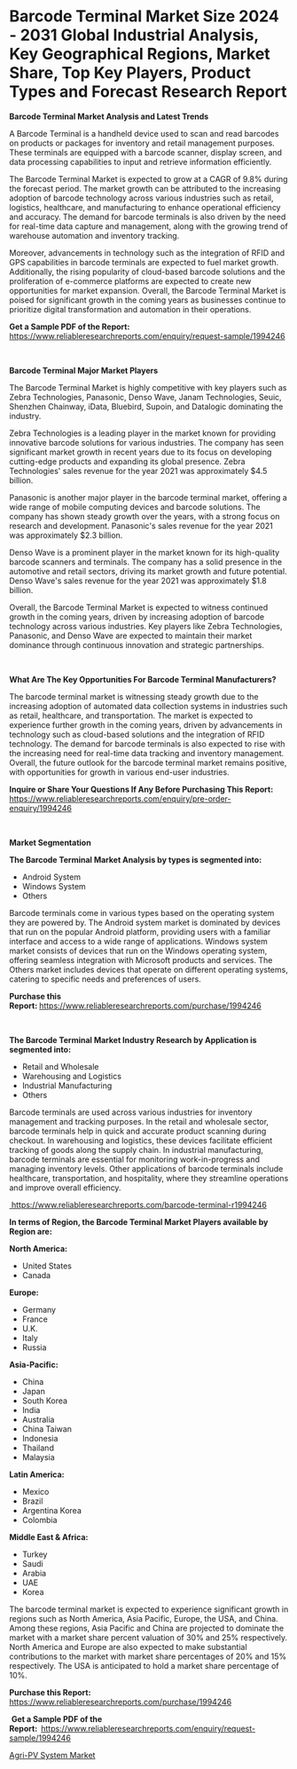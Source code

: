 <p><h1>Barcode Terminal Market Size 2024 - 2031 Global Industrial Analysis, Key Geographical Regions, Market Share, Top Key Players, Product Types and Forecast Research Report</h1></p><p><strong>Barcode Terminal Market Analysis and Latest Trends</strong></p>
<p><p>A Barcode Terminal is a handheld device used to scan and read barcodes on products or packages for inventory and retail management purposes. These terminals are equipped with a barcode scanner, display screen, and data processing capabilities to input and retrieve information efficiently.</p><p>The Barcode Terminal Market is expected to grow at a CAGR of 9.8% during the forecast period. The market growth can be attributed to the increasing adoption of barcode technology across various industries such as retail, logistics, healthcare, and manufacturing to enhance operational efficiency and accuracy. The demand for barcode terminals is also driven by the need for real-time data capture and management, along with the growing trend of warehouse automation and inventory tracking.</p><p>Moreover, advancements in technology such as the integration of RFID and GPS capabilities in barcode terminals are expected to fuel market growth. Additionally, the rising popularity of cloud-based barcode solutions and the proliferation of e-commerce platforms are expected to create new opportunities for market expansion. Overall, the Barcode Terminal Market is poised for significant growth in the coming years as businesses continue to prioritize digital transformation and automation in their operations.</p></p>
<p><strong>Get a Sample PDF of the Report:&nbsp;</strong> <a href="https://www.reliableresearchreports.com/enquiry/request-sample/1994246">https://www.reliableresearchreports.com/enquiry/request-sample/1994246</a></p>
<p>&nbsp;</p>
<p><strong>Barcode Terminal Major Market Players</strong></p>
<p><p>The Barcode Terminal Market is highly competitive with key players such as Zebra Technologies, Panasonic, Denso Wave, Janam Technologies, Seuic, Shenzhen Chainway, iData, Bluebird, Supoin, and Datalogic dominating the industry. </p><p>Zebra Technologies is a leading player in the market known for providing innovative barcode solutions for various industries. The company has seen significant market growth in recent years due to its focus on developing cutting-edge products and expanding its global presence. Zebra Technologies' sales revenue for the year 2021 was approximately $4.5 billion.</p><p>Panasonic is another major player in the barcode terminal market, offering a wide range of mobile computing devices and barcode solutions. The company has shown steady growth over the years, with a strong focus on research and development. Panasonic's sales revenue for the year 2021 was approximately $2.3 billion.</p><p>Denso Wave is a prominent player in the market known for its high-quality barcode scanners and terminals. The company has a solid presence in the automotive and retail sectors, driving its market growth and future potential. Denso Wave's sales revenue for the year 2021 was approximately $1.8 billion.</p><p>Overall, the Barcode Terminal Market is expected to witness continued growth in the coming years, driven by increasing adoption of barcode technology across various industries. Key players like Zebra Technologies, Panasonic, and Denso Wave are expected to maintain their market dominance through continuous innovation and strategic partnerships.</p></p>
<p>&nbsp;</p>
<p><strong>What Are The Key Opportunities For Barcode Terminal Manufacturers?</strong></p>
<p><p>The barcode terminal market is witnessing steady growth due to the increasing adoption of automated data collection systems in industries such as retail, healthcare, and transportation. The market is expected to experience further growth in the coming years, driven by advancements in technology such as cloud-based solutions and the integration of RFID technology. The demand for barcode terminals is also expected to rise with the increasing need for real-time data tracking and inventory management. Overall, the future outlook for the barcode terminal market remains positive, with opportunities for growth in various end-user industries.</p></p>
<p><strong>Inquire or Share Your Questions If Any Before Purchasing This Report:</strong> <a href="https://www.reliableresearchreports.com/enquiry/pre-order-enquiry/1994246">https://www.reliableresearchreports.com/enquiry/pre-order-enquiry/1994246</a></p>
<p>&nbsp;</p>
<p><strong>Market Segmentation</strong></p>
<p><strong>The Barcode Terminal Market Analysis by types is segmented into:</strong></p>
<p><ul><li>Android System</li><li>Windows System</li><li>Others</li></ul></p>
<p><p>Barcode terminals come in various types based on the operating system they are powered by. The Android system market is dominated by devices that run on the popular Android platform, providing users with a familiar interface and access to a wide range of applications. Windows system market consists of devices that run on the Windows operating system, offering seamless integration with Microsoft products and services. The Others market includes devices that operate on different operating systems, catering to specific needs and preferences of users.</p></p>
<p><strong>Purchase this Report:&nbsp;</strong><a href="https://www.reliableresearchreports.com/purchase/1994246">https://www.reliableresearchreports.com/purchase/1994246</a></p>
<p>&nbsp;</p>
<p><strong>The Barcode Terminal Market Industry Research by Application is segmented into:</strong></p>
<p><ul><li>Retail and Wholesale</li><li>Warehousing and Logistics</li><li>Industrial Manufacturing</li><li>Others</li></ul></p>
<p><p>Barcode terminals are used across various industries for inventory management and tracking purposes. In the retail and wholesale sector, barcode terminals help in quick and accurate product scanning during checkout. In warehousing and logistics, these devices facilitate efficient tracking of goods along the supply chain. In industrial manufacturing, barcode terminals are essential for monitoring work-in-progress and managing inventory levels. Other applications of barcode terminals include healthcare, transportation, and hospitality, where they streamline operations and improve overall efficiency.</p></p>
<p><a href="https://www.reliableresearchreports.com/barcode-terminal-r1994246">&nbsp;https://www.reliableresearchreports.com/barcode-terminal-r1994246</a></p>
<p><strong>In terms of Region, the Barcode Terminal Market Players available by Region are:</strong></p>
<p>
    <p> <strong> North America: </strong>
        <ul>
            <li>United States</li>
            <li>Canada</li>
        </ul>
        </p> 
    <p> <strong> Europe: </strong>
        <ul>
            <li>Germany</li>
            <li>France</li>
            <li>U.K.</li>
            <li>Italy</li>
            <li>Russia</li>
        </ul>
        </p> 
    <p> <strong> Asia-Pacific: </strong>
        <ul>
            <li>China</li>
            <li>Japan</li>
            <li>South Korea</li>
            <li>India</li>
            <li>Australia</li>
            <li>China Taiwan</li>
            <li>Indonesia</li>
            <li>Thailand</li>
            <li>Malaysia</li>
        </ul>
        </p> 
    <p> <strong> Latin America: </strong>
        <ul>
            <li>Mexico</li>
            <li>Brazil</li>
            <li>Argentina Korea</li>
            <li>Colombia</li>
        </ul>
        </p> 
    <p> <strong> Middle East & Africa: </strong>
        <ul>
            <li>Turkey</li>
            <li>Saudi</li>
            <li>Arabia</li>
            <li>UAE</li>
            <li>Korea</li>
        </ul>
    </p>
    </p>
<p><p>The barcode terminal market is expected to experience significant growth in regions such as North America, Asia Pacific, Europe, the USA, and China. Among these regions, Asia Pacific and China are projected to dominate the market with a market share percent valuation of 30% and 25% respectively. North America and Europe are also expected to make substantial contributions to the market with market share percentages of 20% and 15% respectively. The USA is anticipated to hold a market share percentage of 10%.</p></p>
<p><strong>Purchase this Report: </strong><a href="https://www.reliableresearchreports.com/purchase/1994246">https://www.reliableresearchreports.com/purchase/1994246</a></p>
<p>&nbsp;<strong>Get a Sample PDF of the Report:&nbsp;&nbsp;</strong><a href="https://www.reliableresearchreports.com/enquiry/request-sample/1994246">https://www.reliableresearchreports.com/enquiry/request-sample/1994246</a></p>
<p><strong></strong></p>
<p><p><a href="https://github.com/francesprichey/Market-Research-Report-List-1/blob/main/agri-pv-system-market.md">Agri-PV System Market</a></p></p>